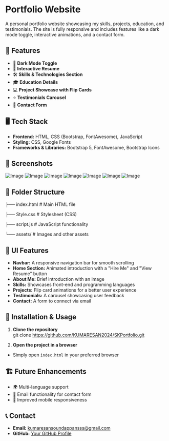 # Portfolio Website

A personal portfolio website showcasing my skills, projects, education, and testimonials. The site is fully responsive and includes features like a dark mode toggle, interactive animations, and a contact form.

## 🚀 Features

- 🌙 **Dark Mode Toggle**  
- 📑 **Interactive Resume**  
- 🛠 **Skills & Technologies Section**  
- 🎓 **Education Details**  
- 💻 **Project Showcase with Flip Cards**  
- ⭐ **Testimonials Carousel**  
- 📩 **Contact Form**  

## 🖥️ Tech Stack

- **Frontend:** HTML, CSS (Bootstrap, FontAwesome), JavaScript  
- **Styling:** CSS, Google Fonts  
- **Frameworks & Libraries:** Bootstrap 5, FontAwesome, Bootstrap Icons  

## 📸 Screenshots

![Image](https://github.com/user-attachments/assets/aabbf4b5-eb5c-45ae-abb8-70e4c10181a9)
![Image](https://github.com/user-attachments/assets/e018c273-6c7a-4eb2-9220-335ee14ab8ed)
![Image](https://github.com/user-attachments/assets/b62cb6b6-226c-466f-842d-ce924384c8ae)
![Image](https://github.com/user-attachments/assets/b15c8c3c-7776-4ab0-8ff9-281c3ad2bc36)
![Image](https://github.com/user-attachments/assets/e091a18b-2707-44a2-8b3b-c9201d3ab164)
![Image](https://github.com/user-attachments/assets/f9daa649-64e4-4a5b-9197-974bca70f3a5)
![Image](https://github.com/user-attachments/assets/2d88f011-e671-4180-8767-6c907d6019e8)

## 📂 Folder Structure
├── index.html # Main HTML file

├── Style.css # Stylesheet (CSS)

├── script.js # JavaScript functionality

└── assets/ # Images and other assets


## 🎨 UI Features

- **Navbar:** A responsive navigation bar for smooth scrolling  
- **Home Section:** Animated introduction with a "Hire Me" and "View Resume" button  
- **About Me:** Brief introduction with an image  
- **Skills:** Showcases front-end and programming languages  
- **Projects:** Flip card animations for a better user experience  
- **Testimonials:** A carousel showcasing user feedback  
- **Contact:** A form to connect via email  

## 🔧 Installation & Usage

1. **Clone the repository**  
git clone https://github.com/KUMARESAN2024/SKPortfolio.git

2. **Open the project in a browser**  
- Simply open `index.html` in your preferred browser  

## 🏗️ Future Enhancements

- 🌍 Multi-language support  
- 📧 Email functionality for contact form  
- 📱 Improved mobile responsiveness  

## 📞 Contact

- **Email:** kumaresansoundappansss@gmail.com  
- **GitHub:** [Your GitHub Profile](https://github.com/KUMARESAN2024)  
